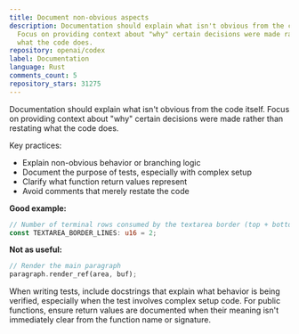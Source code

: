 ```yaml
---
title: Document non-obvious aspects
description: Documentation should explain what isn't obvious from the code itself.
  Focus on providing context about "why" certain decisions were made rather than restating
  what the code does.
repository: openai/codex
label: Documentation
language: Rust
comments_count: 5
repository_stars: 31275
---
```


Documentation should explain what isn't obvious from the code itself. Focus on providing context about "why" certain decisions were made rather than restating what the code does.

Key practices:
- Explain non-obvious behavior or branching logic
- Document the purpose of tests, especially with complex setup
- Clarify what function return values represent
- Avoid comments that merely restate the code

**Good example:**
```rust
// Number of terminal rows consumed by the textarea border (top + bottom).
const TEXTAREA_BORDER_LINES: u16 = 2;
```

**Not as useful:**
```rust
// Render the main paragraph
paragraph.render_ref(area, buf);
```

When writing tests, include docstrings that explain what behavior is being verified, especially when the test involves complex setup code. For public functions, ensure return values are documented when their meaning isn't immediately clear from the function name or signature.
